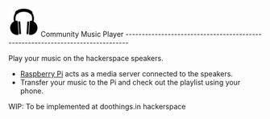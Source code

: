 <img src="headphone-icon.png" alt="Headphones" style="width: 60px;height: 60px"/>
Community Music Player
-------------------------------------------------------------------------------

Play your music on the hackerspace speakers.

* [Raspberry Pi](http://raspberrypi.org/) acts as a media server connected to the speakers.
* Transfer your music to the Pi and check out the playlist using your phone.

WIP: To be implemented at doothings.in hackerspace 
